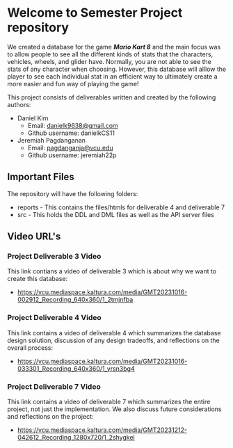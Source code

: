 # Welcome to Semester Project repository

We created a database for the game ***Mario Kart 8*** and the main focus was to allow people to see all the different kinds of stats that the characters, vehicles, wheels, and glider have. 
Normally, you are not able to see the stats of any character when choosing. However, this database will alllow the player to see each individual stat in an efficient way to ultimately create a more easier and fun way of playing the game!

This project consists of deliverables written and created by the following authors:
- Daniel Kim
  - Email: danielk9638@gmail.com
  - Github username: danielkCS11
- Jeremiah Pagdanganan
  - Email: pagdanganja@vcu.edu
  - Github username: jeremiah22p

## Important Files

The repository will have the following folders:
- reports - This contains the files/htmls for deliverable 4 and deliverable 7
- src - This holds the DDL and DML files as well as the API server files

## Video URL's

### Project Deliverable 3 Video
This link contians a video of deliverable 3 which is about why we want to create this database: 

- https://vcu.mediaspace.kaltura.com/media/GMT20231016-002912_Recording_640x360/1_2tmjnfba 

### Project Deliverable 4 Video
This link contains a video of deliverable 4 which summarizes the database design solution, discussion of any design tradeoffs, and reflections on the overall process:

- https://vcu.mediaspace.kaltura.com/media/GMT20231016-033301_Recording_640x360/1_yrsn3bg4 

### Project Deliverable 7 Video
This link contains a video of deliverable 7 which summarizes the entire project, not just the implementation. We also discuss future considerations and reflections on the project:

- https://vcu.mediaspace.kaltura.com/media/GMT20231212-042612_Recording_1280x720/1_2shygkel 